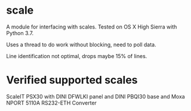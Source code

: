 # scale

A module for interfacing with scales. Tested on OS X High Sierra with Python 3.7.

Uses a thread to do work without blocking, need to poll data.

Line identification not optimal, drops maybe 15% of lines.

# Verified supported scales
ScaleIT PSX30 with DINI DFWLKI panel and DINI PBQI30 base and Moxa NPORT 5110A RS232-ETH Converter